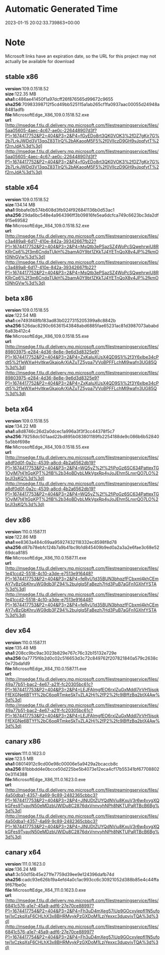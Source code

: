 # Automatic Generated Time
2023-01-15 20:02:33.739863+00:00

# Note
Microsoft links have an expiration date, so the URL for this project may not actually be available for download

## stable x86
**version**:109.0.1518.52  
**size**:122.35 MB  
**sha1**:c486ae41450f1a97dcff26f876565d99672c9655  
**sha256**:70983398712f5cd49bb525115a1ab265cf1fa0937aac00055d24948a8481adfb  
**file**:MicrosoftEdge_X86_109.0.1518.52.exe  
**url**:[http://msedge.f.tlu.dl.delivery.mp.microsoft.com/filestreamingservice/files/5aa05605-4aec-4c67-ae0c-226448907d3f?P1=1674417752&P2=404&P3=2&P4=fGyEDo8rt3QK0VOK3%2fDZ7gKir7G%2b7LrkJWDd3V13qqZ83TIrQ%2bAKaoqM5F5%2f0VlIczD9GH9yJpqfytT%2f2rnJdA%3d%3d](http://msedge.f.tlu.dl.delivery.mp.microsoft.com/filestreamingservice/files/5aa05605-4aec-4c67-ae0c-226448907d3f?P1=1674417752&P2=404&P3=2&P4=fGyEDo8rt3QK0VOK3%2fDZ7gKir7G%2b7LrkJWDd3V13qqZ83TIrQ%2bAKaoqM5F5%2f0VlIczD9GH9yJpqfytT%2f2rnJdA%3d%3d)  

## stable x64
**version**:109.0.1518.52  
**size**:134.14 MB  
**sha1**:9bbafe0b574b608d3fb924f926841136b0d53ac1  
**sha256**:29da6bc548e4a964396ff3b09816fe5ea6dcfca749c6623bc3da2df915e69582  
**file**:MicrosoftEdge_X64_109.0.1518.52.exe  
**url**:[http://msedge.f.tlu.dl.delivery.mp.microsoft.com/filestreamingservice/files/c3a489a8-6d17-410e-842a-39342667fb22?P1=1674417752&P2=404&P3=2&P4=MsQtb3ePSazSZ4WoPcSQwehrwiU8RKRrCp6%2f3m6CndqTUkH%2bamA0Y9bt1ZKkTJ4YETnQoX8v4JP%2fkmOt0NhGVw%3d%3d](http://msedge.f.tlu.dl.delivery.mp.microsoft.com/filestreamingservice/files/c3a489a8-6d17-410e-842a-39342667fb22?P1=1674417752&P2=404&P3=2&P4=MsQtb3ePSazSZ4WoPcSQwehrwiU8RKRrCp6%2f3m6CndqTUkH%2bamA0Y9bt1ZKkTJ4YETnQoX8v4JP%2fkmOt0NhGVw%3d%3d)  

## beta x86
**version**:109.0.1518.55  
**size**:122.54 MB  
**sha1**:ce7493f48fb183ad83b0227315205399a8c8842b  
**sha256**:526dac8290c66361543848abd6885fae65231ac81d3987073ababd6a83b412c4  
**file**:MicrosoftEdge_X86_109.0.1518.55.exe  
**url**:[http://msedge.f.tlu.dl.delivery.mp.microsoft.com/filestreamingservice/files/89803975-e284-4d36-8e8e-9e6d3d8325e9?P1=1674417752&P2=404&P3=2&P4=ZxKaIuXUsX4QD9S1i%2f3Y6xlbe34cPdt5%2f1eWXwHvItkwGkajoArXiAZuTZ5ypa7VVoBPFFLchMI9wafn3UG85Q%3d%3d](http://msedge.f.tlu.dl.delivery.mp.microsoft.com/filestreamingservice/files/89803975-e284-4d36-8e8e-9e6d3d8325e9?P1=1674417752&P2=404&P3=2&P4=ZxKaIuXUsX4QD9S1i%2f3Y6xlbe34cPdt5%2f1eWXwHvItkwGkajoArXiAZuTZ5ypa7VVoBPFFLchMI9wafn3UG85Q%3d%3d)  

## beta x64
**version**:109.0.1518.55  
**size**:134.22 MB  
**sha1**:a8d8746c26d2a0dcec1a996a3f3f3cc44378f5c7  
**sha256**:79258dc501aad22bd895b083801189fb2254188de9c086b6b528405a5bbf698e  
**file**:MicrosoftEdge_X64_109.0.1518.55.exe  
**url**:[http://msedge.f.tlu.dl.delivery.mp.microsoft.com/filestreamingservice/files/a8df0d0f-0a2c-4539-a8cd-4b2a6562db19?P1=1674417753&P2=404&P3=2&P4=WQ5yZ%2f%2fiPoGz6SC634PattexTG1OyIM7t41tGpKPT%2flB%2b34oBDybLMkVgxRp4yJoJEhm5LnxrQO7LO%2brJI3sKQ%3d%3d](http://msedge.f.tlu.dl.delivery.mp.microsoft.com/filestreamingservice/files/a8df0d0f-0a2c-4539-a8cd-4b2a6562db19?P1=1674417753&P2=404&P3=2&P4=WQ5yZ%2f%2fiPoGz6SC634PattexTG1OyIM7t41tGpKPT%2flB%2b34oBDybLMkVgxRp4yJoJEhm5LnxrQO7LO%2brJI3sKQ%3d%3d)  

## dev x86
**version**:110.0.1587.11  
**size**:122.86 MB  
**sha1**:ee8363a484c69aa95927432118332ec8598f8d78  
**sha256**:d87b78ebfc124b7a9b41bc9b1d845409b9ed0a2a3a2e6fae3c68e5269dca8185  
**file**:MicrosoftEdge_X86_110.0.1587.11.exe  
**url**:[http://msedge.f.tlu.dl.delivery.mp.microsoft.com/filestreamingservice/files/1e41ccd2-5518-4c10-a3de-e7513e916448?P1=1674417753&P2=404&P3=2&P4=feRyU1d35BUN3bhqzfFCbxml4khCEmAY7vBzGbKhruWG9db3FZ94%2bulglq5FaBezh7Hd3PuB7aGFn1GXhfYSTA%3d%3d](http://msedge.f.tlu.dl.delivery.mp.microsoft.com/filestreamingservice/files/1e41ccd2-5518-4c10-a3de-e7513e916448?P1=1674417753&P2=404&P3=2&P4=feRyU1d35BUN3bhqzfFCbxml4khCEmAY7vBzGbKhruWG9db3FZ94%2bulglq5FaBezh7Hd3PuB7aGFn1GXhfYSTA%3d%3d)  

## dev x64
**version**:110.0.1587.11  
**size**:135.48 MB  
**sha1**:208cc9bc9ac3023b829e767c76c32b15132e729e  
**sha256**:0a7775f6b2d0c02c516653d3c72c849762f207821840a579c2638c0e72bdafd9  
**file**:MicrosoftEdge_X64_110.0.1587.11.exe  
**url**:[http://msedge.f.tlu.dl.delivery.mp.microsoft.com/filestreamingservice/files/49a77b51-bac2-4e67-a21f-fc20305bc61c?P1=1674417753&P2=404&P3=2&P4=LEJFAlmgfEO6rxlZuGxMddl7irVH1jjsokFfEXGNe6BTYf%2bC6oqRTmkeSkTvZLA2Hj%2fP2%2fc9lBffzBq2btX4Aw%3d%3d](http://msedge.f.tlu.dl.delivery.mp.microsoft.com/filestreamingservice/files/49a77b51-bac2-4e67-a21f-fc20305bc61c?P1=1674417753&P2=404&P3=2&P4=LEJFAlmgfEO6rxlZuGxMddl7irVH1jjsokFfEXGNe6BTYf%2bC6oqRTmkeSkTvZLA2Hj%2fP2%2fc9lBffzBq2btX4Aw%3d%3d)  

## canary x86
**version**:111.0.1623.0  
**size**:123.5 MB  
**sha1**:08014912c9cd00e98c00006e5a9429a2bcaccb8c  
**sha256**:81bbbdd4e0bcce50d225be5b4073e12eca4cf17b55341bf677088020e3114388  
**file**:MicrosoftEdge_X86_111.0.1623.0.exe  
**url**:[http://msedge.f.tlu.dl.delivery.mp.microsoft.com/filestreamingservice/files/4a50dba1-4357-4a69-9c89-2482365cbbc3?P1=1674417753&P2=404&P3=2&P4=JlNUDtZUYQdNViu8KxuV3r6w4vygXQkGFes9TyayjN50eMDzbUWlDu8C2876dxVnnvyhNPh8NKTUPaRTBcB6Bg%3d%3d](http://msedge.f.tlu.dl.delivery.mp.microsoft.com/filestreamingservice/files/4a50dba1-4357-4a69-9c89-2482365cbbc3?P1=1674417753&P2=404&P3=2&P4=JlNUDtZUYQdNViu8KxuV3r6w4vygXQkGFes9TyayjN50eMDzbUWlDu8C2876dxVnnvyhNPh8NKTUPaRTBcB6Bg%3d%3d)  

## canary x64
**version**:111.0.1623.0  
**size**:136.24 MB  
**sha1**:3c50d15b45e271fe7759d39ee9e124396dafb74d  
**sha256**:cadc93e626b19a4efd4a0c1ac993cc6c30921052d388b85e4c44ffa9f67fbe0c  
**file**:MicrosoftEdge_X64_111.0.1623.0.exe  
**url**:[http://msedge.f.tlu.dl.delivery.mp.microsoft.com/filestreamingservice/files/6841c576-a1e7-45a9-adf6-27e70ce88997?P1=1674417754&P2=404&P3=2&P4=Fh3uD4mXeg57iUp9GOcxylepfI1N5ufotej1xCzkqXsF6CHLhX3x8BHRMvykPzGXDoM1LziYexxc3dupvivTQA%3d%3d](http://msedge.f.tlu.dl.delivery.mp.microsoft.com/filestreamingservice/files/6841c576-a1e7-45a9-adf6-27e70ce88997?P1=1674417754&P2=404&P3=2&P4=Fh3uD4mXeg57iUp9GOcxylepfI1N5ufotej1xCzkqXsF6CHLhX3x8BHRMvykPzGXDoM1LziYexxc3dupvivTQA%3d%3d)  

